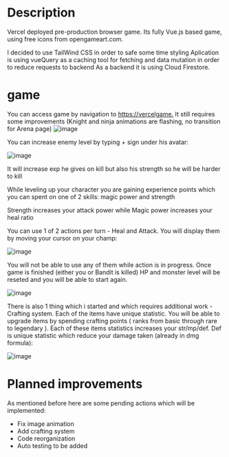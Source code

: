 # Description

Vercel deployed pre-production browser game. 
Its fully Vue.js based game, using free icons from opengameart.com.

I decided to use TailWind CSS in order to safe some time styling
Aplication is using vueQuery as a caching tool for fetching and data mutation in order to reduce requests to backend
As a backend it is using Cloud Firestore.


# game

You can access game by navigation to [https://vercelgame.](https://vuegame.vercel.app/)
It still requires some improvements (Knight and ninja animations are flashing, no transition for Arena page)
![image](https://user-images.githubusercontent.com/94323029/223115029-497ba40f-4b79-4d04-8771-2d1298a2a1e6.png)

You can increase enemy level by typing + sign under his avatar:

![image](https://user-images.githubusercontent.com/94323029/223115163-f8e772e6-6863-4623-a55a-d07b1a74d57a.png)

It will increase exp he gives on kill but also his strength so he will be harder to kill

While leveling up your character you are gaining experience points which you can spent on one of 2 skills: magic power and strength

Strength increases your attack power while Magic power increases your heal ratio

You can use 1 of 2 actions per turn - Heal and Attack. You will display them by moving your cursor on your champ:

![image](https://user-images.githubusercontent.com/94323029/223115792-4dadaf54-6cf0-4428-b074-35815484cec4.png)

You will not be able to use any of them while action is in progress.
Once game is finished (either you or Bandit is killed) HP and monster level will be reseted and you will be able to start again.

![image](https://user-images.githubusercontent.com/94323029/223116166-90535e22-8387-409f-8172-3948991d52b3.png)

There is also 1 thing which i started and which requires additional work - Crafting system. Each of the items have unique statistic. You will be able to upgrade items by spending crafting points ( ranks from basic through rare to legendary ). Each of these items statistics increases your str/mp/def. Def is unique statistic which reduce your damage taken (already in dmg formula):

![image](https://user-images.githubusercontent.com/94323029/223116781-c74dddd8-fd35-4351-be32-f46c0ab1cc37.png)


# Planned improvements

As mentioned before here are some pending actions which will be implemented:
- Fix image animation
- Add crafting system
- Code reorganization
- Auto testing to be added







